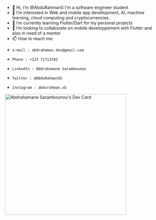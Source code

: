 - 👋 Hi, I’m @AbduRahmanS I'm a software engineer student 
- 👀 I’m interested in Web and mobile app devellopment, AI, machine learning, cloud computing and cryptocurrencies.
- 🌱 I’m currently learning Flutter/Dart for my personal projects
- 💞️ I’m looking to collaborate on mobile developpement with Flutter and also in need of a mentor
- 📫 How to reach me:
-     e-mail : abdrahaman.dev@gmail.com
-     Phone : +223 71713782
-     LinkedIn : Abdrahamane Sarambounou
-     Twitter : @AbduRahmanSb
-     Instagram : abdurahman.sb
      

<!---
AbduRahmanS/AbduRahmanS is a ✨ special ✨ repository because its `README.md` (this file) appears on your GitHub profile.
You can click the Preview link to take a look at your changes.
--->
<a href="https://app.daily.dev/AbduRahman"><img src="https://api.daily.dev/devcards/165857c9b72e40518f9b9b0a8f555047.png?r=fqw" width="400" alt="Abdrahamane Sarambounou's Dev Card"/></a>
